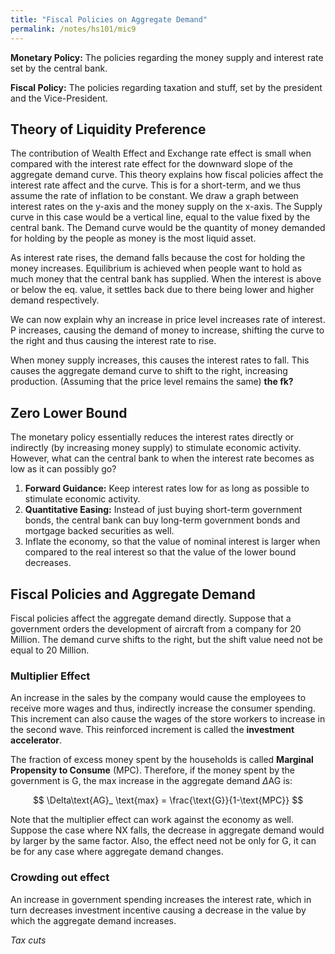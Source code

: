 ```yaml
---
title: "Fiscal Policies on Aggregate Demand"
permalink: /notes/hs101/mic9
---
```


**Monetary Policy:** The policies regarding the money supply and interest rate set by the central bank.

**Fiscal Policy:** The policies regarding taxation and stuff, set by the president and the Vice-President.



## Theory of Liquidity Preference

The contribution of Wealth Effect and Exchange rate effect is small when compared with the interest rate effect for the downward slope of the aggregate demand curve. This theory explains how fiscal policies affect the interest rate affect and the curve. This is for a short-term, and we thus assume the rate of inflation to be constant. We draw a graph between interest rates on the y-axis and the money supply on the x-axis. The Supply curve in this case would be a vertical line, equal to the value fixed by the central bank. The Demand curve would be the quantity of money demanded for holding by the people as money is the most liquid asset.

As interest rate rises, the demand falls because the cost for holding the money increases. Equilibrium is achieved when people want to hold as much money that the central bank has supplied. When the interest is above or below the eq. value, it settles back due to there being lower and higher demand respectively.

We can now explain why an increase in price level increases rate of interest. $\text{P}$ increases, causing the demand of money to increase, shifting the curve to the right and thus causing the interest rate to rise.

When money supply increases, this causes the interest rates to fall. This causes the aggregate demand curve to shift to the right, increasing production. (Assuming that the price level remains the same) **the fk?**



## Zero Lower Bound

The monetary policy essentially reduces the interest rates directly or indirectly (by increasing money supply) to stimulate economic activity. However, what can the central bank to when the interest rate becomes as low as it can possibly go?

1. **Forward Guidance:** Keep interest rates low for as long as possible to stimulate economic activity.
2. **Quantitative Easing:**  Instead of just buying short-term government bonds, the central bank can buy long-term government bonds and mortgage backed securities as well.
3. Inflate the economy, so that the value of nominal interest is larger when compared to the real interest so that the value of the lower bound decreases.



## Fiscal Policies and Aggregate Demand

Fiscal policies affect the aggregate demand directly. Suppose that a government orders the development of aircraft from a company for 20 Million. The demand curve shifts to the right, but the shift value need not be equal to 20 Million. 

### Multiplier Effect

An increase in the sales by the company would cause the employees to receive more wages and thus, indirectly increase the consumer spending. This increment can also cause the wages of the store workers to increase in the second wave. This reinforced increment is called the **investment accelerator**. 

The fraction of excess money spent by the households is called **Marginal Propensity to Consume** (MPC). Therefore, if the money spent by the government is $\text{G}$, the max increase in the aggregate demand $\Delta\text{AG}$ is:

$$
\Delta\text{AG}_ \text{max} = \frac{\text{G}}{1-\text{MPC}}
$$

Note that the multiplier effect can work against the economy as well. Suppose the case where NX falls, the decrease in aggregate demand would by larger by the same factor. Also, the effect need not be only for G, it can be for any case where aggregate demand changes.

### Crowding out effect

An increase in government spending increases the interest rate, which in turn decreases investment incentive causing a decrease in the value by which the aggregate demand increases.

*Tax cuts*